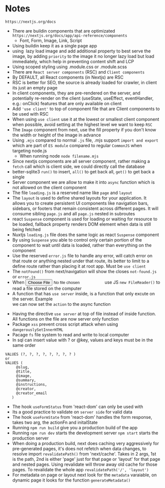 # Notes

```
https://nextjs.org/docs
```

- There are buildin components that are optimizated `https://nextjs.org/docs/app/api-reference/components`
  - Font, Form, Image, Link, Script
- Using buildin <Link> keep it as a single page app
- using <Image> lazy load image and add additional property to best serve the image, by adding `priority` to the image it no longer lazy load but load immediately, which help in preventing content shift and LCP
- Using scoped styling using .module.css or .module.scss
- There are `React server components` (RSC) and `Client components`
- By DEFAULT, all React components (in Nextjs) are RSC
- RSC is better for SEO, the source is already loaded for crawler, in client its just an empty page
- In client components, they are pre-rendered on the server, and potentially re-render on the client (useState, useEffect, eventHandler, e.g.: onClick) features that are only available on client
- Add `'use client'` to top of component file that are Client components to be used with RSC
- When using `use client` use it at the lowest or smallest client component when possible, avoid setting at the highest level we want to keep `RSC`  
- The `Image` component from next, use the fill property if you don't know the width or height of the image in advance
- Using `.mjs` compared to normal `.js` file, .mjs support `import and export` which are part of `ES module` compared to regular `CommonJS` when targeting node.js
  - When running node `node filename.mjs`
- Since nextjs components are all server component, rather making a `fetch` call which is client side, we could directly call the database
- better-sqlite3 `run()` to insert, `all()` to get back all, `get()` to get back a single
- Server component we are allow to make it into `async` function which is not allowed on the client component 
- The file `loading.js` is a reserved name like `page` and `layout`
- The `layout` is used to define shared layouts for your application. It allows you to create persistent UI components like navigation bars, sidebars, or footers that remain consistent across different pages. It will consume sibling `page.js` and all `page.js` nested in subroutes
- react `Suspense` component is used for loading or waiting for resource to be loaded, fallback property renders DOM element when data is still being fetched
- Nuxtjs `loading.js` file does the same logic as react `Suspense` component
- By using `Suspense` you able to control only certain portion of the component to wait until data is loaded, rather than everything on the component 
- Use the reserved `error.js` file to handle any error, will catch error on that route or anything nested under that route, its better to limit to a define route rather than placing it at root app. Must be `use client`
- The `notFound()` from next/navigation will show the closes `not-found.js` or `error.js`
- When <input type='file' /> use JS `new FileReader()` to read a file stored on the computer
- A function that has `use server` inside, is a function that only excute on the server. Example <form action={}> we can now set the `action` to the async function 
- Having the directive `use server` at top of file instead of inside function. All functions on the file are now server only function
- Package `xss` prevent cross script attack when using `dangerouslySetInnerHTML`
- Pacage `fs` file system to read and write to local computer
- In sql can insert value with ? or @key, values and keys must be in the same order     
 ```
VALUES (?, ?, ?, ?, ?, ?, ?, ? )
or 
VALUES (
      @slug,
      @title,
      @image,
      @summary,
      @instructions,
      @creator,
      @creator_email
    )
```
- The hook `useFormStatus` from 'react-dom' can only be used with <form ></form>
- Its a good practice to validate on `server side` for valid data
- The hook `useFormState` from 'react-dom' handles the form response, takes two arg, the actionFn and initalState
- Running `npm run build` give you a production build of the app
- Running `npm run dev` starts the development server `npm start` starts the production server
- When doing a production build, next does caching very aggressively for pre-generated pages, it's does not refetch when data changes, to resolve import `revalidatePath()` from 'next/cache'. Takes in 2 args, 1st is the path, 2nd is either 'page' just for that page or 'layout' for that page and nested pages. Using revalidate will throw away old cache for those pages. To revalidate the whole app `revalidatePath('/', 'layout')`
- For metadata on page or layout next look for the `metadata` varaiable, on dynamic page it looks for the function `generateMetadata()`  
